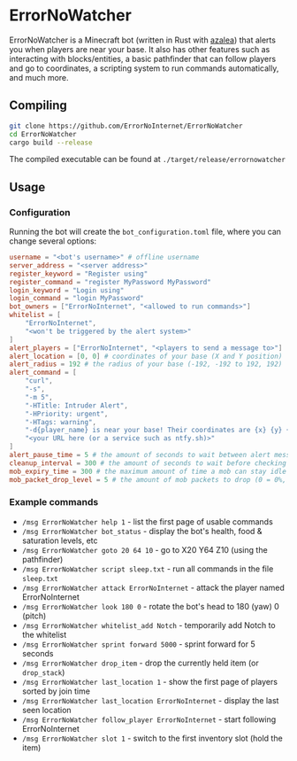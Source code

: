 # ErrorNoWatcher
ErrorNoWatcher is a Minecraft bot (written in Rust with [azalea](https://github.com/mat-1/azalea)) that alerts you when players are near your base. It also has other features such as interacting with blocks/entities, a basic pathfinder that can follow players and go to coordinates, a scripting system to run commands automatically, and much more.

## Compiling
```sh
git clone https://github.com/ErrorNoInternet/ErrorNoWatcher
cd ErrorNoWatcher
cargo build --release
```
The compiled executable can be found at `./target/release/errornowatcher`

## Usage
### Configuration
Running the bot will create the `bot_configuration.toml` file, where you can change several options:
```toml
username = "<bot's username>" # offline username
server_address = "<server address>"
register_keyword = "Register using"
register_command = "register MyPassword MyPassword"
login_keyword = "Login using"
login_command = "login MyPassword"
bot_owners = ["ErrorNoInternet", "<allowed to run commands>"]
whitelist = [
	"ErrorNoInternet",
	"<won't be triggered by the alert system>"
]
alert_players = ["ErrorNoInternet", "<players to send a message to>"]
alert_location = [0, 0] # coordinates of your base (X and Y position)
alert_radius = 192 # the radius of your base (-192, -192 to 192, 192)
alert_command = [
	"curl",
	"-s",
	"-m 5",
	"-HTitle: Intruder Alert",
	"-HPriority: urgent",
	"-HTags: warning",
	"-d{player_name} is near your base! Their coordinates are {x} {y} {z}.",
	"<your URL here (or a service such as ntfy.sh)>"
]
alert_pause_time = 5 # the amount of seconds to wait between alert messages
cleanup_interval = 300 # the amount of seconds to wait before checking for idle entities
mob_expiry_time = 300 # the maximum amount of time a mob can stay idle before getting cleared
mob_packet_drop_level = 5 # the amount of mob packets to drop (0 = 0%, 5 = 50%, 10 = 100%)
```
### Example commands
- `/msg ErrorNoWatcher help 1` - list the first page of usable commands
- `/msg ErrorNoWatcher bot_status` - display the bot's health, food & saturation levels, etc
- `/msg ErrorNoWatcher goto 20 64 10` - go to X20 Y64 Z10 (using the pathfinder)
- `/msg ErrorNoWatcher script sleep.txt` - run all commands in the file `sleep.txt`
- `/msg ErrorNoWatcher attack ErrorNoInternet` - attack the player named ErrorNoInternet
- `/msg ErrorNoWatcher look 180 0` - rotate the bot's head to 180 (yaw) 0 (pitch)
- `/msg ErrorNoWatcher whitelist_add Notch` - temporarily add Notch to the whitelist
- `/msg ErrorNoWatcher sprint forward 5000` - sprint forward for 5 seconds
- `/msg ErrorNoWatcher drop_item` - drop the currently held item (or `drop_stack`)
- `/msg ErrorNoWatcher last_location 1` - show the first page of players sorted by join time
- `/msg ErrorNoWatcher last_location ErrorNoInternet` - display the last seen location
- `/msg ErrorNoWatcher follow_player ErrorNoInternet` - start following ErrorNoInternet
- `/msg ErrorNoWatcher slot 1` - switch to the first inventory slot (hold the item)
